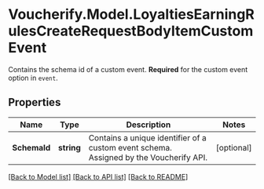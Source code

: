 # Voucherify.Model.LoyaltiesEarningRulesCreateRequestBodyItemCustomEvent
Contains the schema id of a custom event. **Required** for the custom event option in `event`.

## Properties

Name | Type | Description | Notes
------------ | ------------- | ------------- | -------------
**SchemaId** | **string** | Contains a unique identifier of a custom event schema. Assigned by the Voucherify API. | [optional] 

[[Back to Model list]](../README.md#documentation-for-models) [[Back to API list]](../README.md#documentation-for-api-endpoints) [[Back to README]](../README.md)

